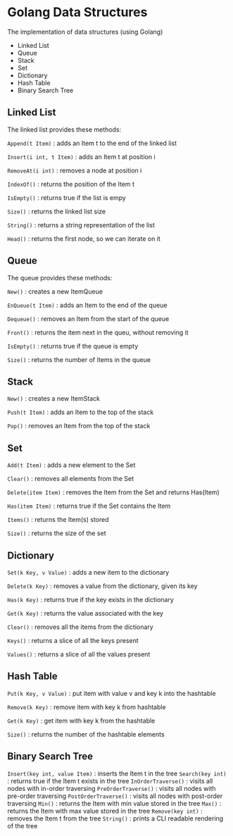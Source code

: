 # Golang Data Structures

The implementation of data structures (using Golang)

- Linked List
- Queue
- Stack
- Set
- Dictionary
- Hash Table
- Binary Search Tree

## Linked List

The linked list provides these methods:

`Append(t Item)` : adds an Item t to the end of the linked list

`Insert(i int, t Item)` : adds an Item t at position i

`RemoveAt(i int)` : removes a node at position i

`IndexOf()` : returns the position of the Item t

`IsEmpty()` : returns true if the list is empy

`Size()` : returns the linked list size

`String()` : returns a string representation of the list

`Head()` : returns the first node, so we can iterate on it

## Queue

The queue provides these methods:

`New()` : creates a new ItemQueue

`EnQueue(t Item)` : adds an Item to the end of the queue

`Dequeue()` : removes an Item from the start of the queue

`Front()` : returns the item next in the queu, without removing it

`IsEmpty()` : returns true if the queue is empty

`Size()` : returns the number of Items in the queue

## Stack

`New()` : creates a new ItemStack

`Push(t Item)` : adds an Item to the top of the stack

`Pop()` : removes an Item from the top of the stack

## Set

`Add(t Item)` : adds a new element to the Set

`Clear()` : removes all elements from the Set

`Delete(item Item)` : removes the Item from the Set and returns Has(Item)

`Has(item Item)` : returns true if the Set contains the Item

`Items()` : returns the Item(s) stored

`Size()` : returns the size of the set

## Dictionary

`Set(k Key, v Value)` : adds a new item to the dictionary

`Delete(k Key)` : removes a value from the dictionary, given its key

`Has(k Key)` : returns true if the key exists in the dictionary

`Get(k Key)` : returns the value associated with the key

`Clear()` : removes all the items from the dictionary

`Keys()` : returns a slice of all the keys present

`Values()` : returns a slice of all the values present

## Hash Table

`Put(k Key, v Value)` : put item with value v and key k into the hashtable

`Remove(k Key)` : remove item with key k from hashtable

`Get(k Key)` : get item with key k from the hashtable

`Size()` : returns the number of the hashtable elements

## Binary Search Tree

`Insert(key int, value Item)` : inserts the Item t in the tree
`Search(key int)` : returns true if the Item t exists in the tree
`InOrderTraverse()` : visits all nodes with in-order traversing
`PreOrderTraverse()` : visits all nodes with pre-order traversing
`PostOrderTraverse()` : visits all nodes with post-order traversing
`Min()` : returns the Item with min value stored in the tree
`Max()` : returns the Item with max value stored in the tree
`Remove(key int)` : removes the Item t from the tree
`String()` : prints a CLI readable rendering of the tree
